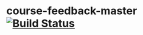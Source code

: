 # course-feedback-master [![Build Status](https://travis-ci.org/chilimannen/course-feedback-master.svg?branch=master)](https://travis-ci.org/chilimannen/course-feedback-master)
